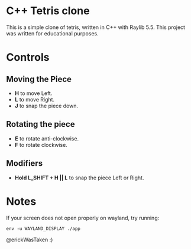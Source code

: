 # C++ Tetris clone
This is a simple clone of tetris, written in C++ with Raylib 5.5.
This project was written for educational purposes.

# Controls
## Moving the Piece
- **H** to move Left.
- **L** to move Right.
- **J** to snap the piece down.

## Rotating the piece
- **E** to rotate anti-clockwise.
- **F** to rotate clockwise.

## Modifiers
- **Hold L_SHIFT + H || L** to snap the piece Left or Right.

# Notes
If your screen does not open properly on wayland, try running:
```
env -u WAYLAND_DISPLAY ./app
```

@erickWasTaken :)
